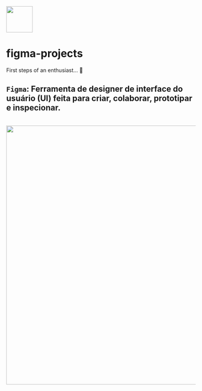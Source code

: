 <img align="center" alt="" width="70" height="70" src="https://cdn.jsdelivr.net/gh/devicons/devicon/icons/figma/figma-original.svg">

# figma-projects
First steps of an enthusiast... 🚀 

## `Figma`: Ferramenta de designer de interface do usuário (UI) feita para criar, colaborar, prototipar e inspecionar.

<br>

<img align="center" alt="" width="660" height="690" src="https://raw.githubusercontent.com/a-hayana/figma-projects/main/projects/primeiro-projeto.png">
